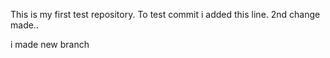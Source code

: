 This is my first test repository.
To test commit i added this line.
2nd change made..

i made new branch